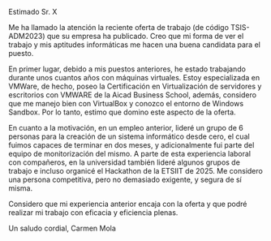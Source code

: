 Estimado Sr. X

Me ha llamado la atención la reciente oferta de trabajo (de código TSIS-ADM2023) que su empresa ha publicado. Creo que mi forma de ver el trabajo y mis aptitudes informáticas me hacen una buena candidata para el puesto.

En primer lugar, debido a mis puestos anteriores, he estado trabajando durante unos cuantos años con máquinas virtuales. Estoy especializada en VMWare, de hecho, poseo la Certificación en Virtualización de servidores y
escritorios con VMWARE de la Aicad Business School, además, considero que me manejo bien con VirtualBox y conozco el entorno de Windows Sandbox. Por lo tanto, estimo que domino este aspecto de la oferta.

En cuanto a la motivación, en un empleo anterior, lideré un grupo de 6 personas para la creación de un sistema informático desde cero, el cual fuimos capaces de terminar en dos meses, y adicionalmente fui parte del equipo
de monitorización del mismo. A parte de esta experiencia laboral con compañeros, en la universidad también lideré algunos grupos de trabajo e incluso organicé el Hackathon de la ETSIIT de 2025. Me considero una persona
competitiva, pero no demasiado exigente, y segura de sí misma.

Considero que mi experiencia anterior encaja con la oferta y que podré realizar mi trabajo con eficacia y eficiencia plenas.

Un saludo cordial,
Carmen Mola
